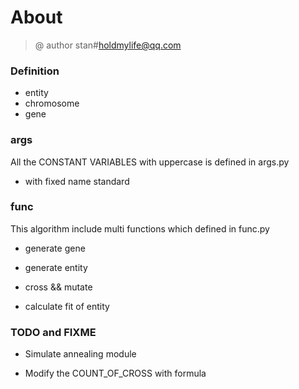 # About

>@ author stan#<holdmylife@qq.com>

### Definition
-   entity
-   chromosome
-   gene

### args
All the CONSTANT VARIABLES with uppercase is defined in args.py

-   with fixed name standard

### func
This algorithm include multi functions which defined in func.py

-   generate gene

-   generate entity

-   cross && mutate

-   calculate fit of entity

### TODO and FIXME

-   Simulate annealing module

-   Modify the COUNT_OF_CROSS with formula